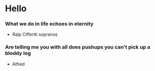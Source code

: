 # Hello

### What we do in life echoes in eternity 
  - Ralp Ciffertti sopranos

### Are telling me you with all does pushups you can't pick up a bloddy log 
   - Alfred 